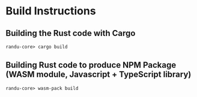# Build Instructions

## Building the Rust code with Cargo

```
randu-core> cargo build
```

## Building Rust code to produce NPM Package (WASM module, Javascript + TypeScript library)

```
randu-core> wasm-pack build
```
